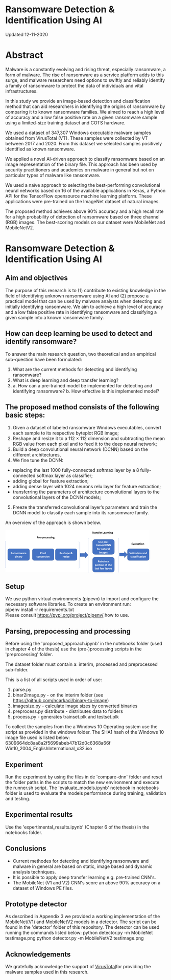 # Ransomware Detection & Identification Using AI
Updated 12-11-2020

# Abstract

Malware is a constantly evolving and rising threat, especially ransomware, a form of malware. The rise of ransomware as a service platform adds to this surge, and malware researchers need options to swiftly and reliably identify a family of ransomware to protect the data of individuals and vital infrastructures.

In this study we provide an image-based detection and classification method that can aid researchers in identifying the origins of ransomware by comparing it to known ransomware families. We aimed to reach a high level of accuracy and a low false positive rate on a given ransomware sample using a limited-size training dataset and COTS hardware.

We used a dataset of 347,307 Windows executable malware samples obtained from VirusTotal (VT). These samples were collected by VT between 2017 and 2020. From this dataset we selected samples positively identified as known ransomware.

We applied a novel AI-driven approach to classify ransomware based on an image representation of the binary file. This approach has been used by security practitioners and academics on malware in general but not on particular types of malware like ransomware.

We used a naïve approach to selecting the best-performing convolutional neural networks based on 16 of the available applications in Keras, a Python API for the TensorFlow opensource machine learning platform. These applications were pre-trained on the ImageNet dataset of natural images.

The proposed method achieves above 90% accuracy and a high recall rate for a high probability of detection of ransomware based on three channel (RGB) images. The best-scoring models on our dataset were MobileNet and MobileNetV2.

# Ransomware Detection & Identification Using AI

## Aim and objectives
The purpose of this research is to (1) contribute to existing knowledge in the field of identifying unknown ransomware using AI and (2) propose a practical model that can be used by malware analysts when detecting and initially identifying ransomware. We aim to achieve a high level of accuracy and a low false positive rate in identifying ransomware and classifying a given sample into a known ransomware family.

## How can deep learning be used to detect and identify ransomware?

To answer the main research question, two theoretical and an empirical sub-question have been formulated:

1.	What are the current methods for detecting and identifying ransomware?
2.	What is deep learning and deep transfer learning?
3. a.	How can a pre-trained model be implemented for detecting and identifying ransomware?
   b.	How effective is this implemented model?


## The proposed method consists of the following basic steps:
1) Given a dataset of labeled ransomware Windows executables, convert each sample to its respective byteplot RGB image;
2) Reshape and resize it to a 112 × 112 dimension and subtracting the mean RGB value from each pixel and to feed it to the deep neural network;
3) Build a deep convolutional neural network (DCNN) based on the different architectures,
4) We fine tune the DCNN:
- replacing the last 1000 fully-connected softmax layer by a 8 fully-connected softmax layer as classifier;
- adding global for feature extraction;
- adding dense layer with 1024 neurons relu layer for feature extraction;
- transferring the parameters of architecture convolutional layers to the convolutional layers of the DCNN models;
5) Freeze the transferred convolutional layer’s parameters and train the DCNN model to classify each sample into its ransomware family.

An overview of the approach is shown below.

![title](notebooks/media/approach.png)

## Setup
We use python virtual environments (pipevn) to import and configure the necessary software libraries.
To create an environment run: \
pipenv install -r requirements.txt \
Please consult https://pypi.org/project/pipenv/ how to use.

## Parsing, prepocessing and processing
Before using the 'proposed_approach.ipynb' in the notebooks folder (used in chapter 4 of the thesis) use the (pre-)processing scripts in the 'preprocessing' folder.

The dataset folder must contain a: interim, processed and preprocessed sub-folder.

This is a list of all scripts used in order of use:
1) parse.py
2) binar2image.py - on the interim folder (see https://github.com/ncarkaci/binary-to-image)
3) imagesize.py - calculate image sizes by converted binaries
4) preprocess.py distribute - distributes data to folders
5) process.py - generates trainset.plk and testset.plk

To collect the samples from the a Windows 10 Operating system use the script as provided in the windows folder. The SHA1 hash of the Windows 10 image file used is listed below:
6309664dc8aa8a2f5699abeb47b12d0c6368a66f  Win10_2004_EnglishInternational_x32.iso

## Experiment
Run the experiment by using the files in de 'compare-dnn' folder and reset the folder paths in the scripts to match the new environment and execute the runner.sh script.
The 'evaluate_models.ipynb' notebook in notebooks folder is used to evaluate the models performance during training, validation and testing.

## Experimental results
Use the 'expertimental_results.ipynb' (Chapter 6 of the thesis) in the notebooks folder.

## Conclusions
- Current methodes for detecting and identifying ransomware and malware in general are based on static, image based and dynamic analysis techniques.
- It is possible to apply deep transfer learning e.g. pre-trained CNN's.
- The MobileNet (V1 and V2) CNN's score an above 90% accuracy on a dataset of Windows PE files.

## Prototype detector
As described in Appendix 3 we provided a working implementation of the MobileNet(V1) and MobileNetV2 models in a detector. The script can be found in the 'detector' folder of this repository.
The detector can be used running the commands listed below:
python detector.py -m MobileNet testimage.png
python detector.py -m MobileNetV2 testimage.png
## Acknowledgements
We gratefully acknowledge the support of [VirusTotal](https://www.virustotal.com)for providing the malware samples used in this research.
